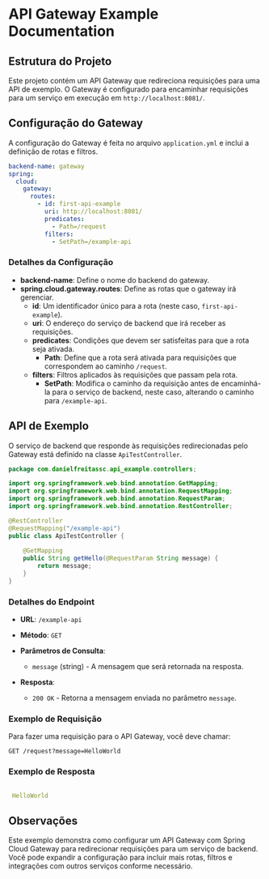 # API Gateway Example Documentation

## Estrutura do Projeto

Este projeto contém um API Gateway que redireciona requisições para uma API de exemplo. O Gateway é configurado para encaminhar requisições para um serviço em execução em `http://localhost:8081/`.

## Configuração do Gateway

A configuração do Gateway é feita no arquivo `application.yml` e inclui a definição de rotas e filtros.

```yaml
backend-name: gateway
spring:
  cloud:
    gateway:
      routes:
        - id: first-api-example
          uri: http://localhost:8081/
          predicates:
            - Path=/request
          filters:
            - SetPath=/example-api
```

### Detalhes da Configuração

- **backend-name**: Define o nome do backend do gateway.
- **spring.cloud.gateway.routes**: Define as rotas que o gateway irá gerenciar.
  - **id**: Um identificador único para a rota (neste caso, `first-api-example`).
  - **uri**: O endereço do serviço de backend que irá receber as requisições.
  - **predicates**: Condições que devem ser satisfeitas para que a rota seja ativada.
    - **Path**: Define que a rota será ativada para requisições que correspondem ao caminho `/request`.
  - **filters**: Filtros aplicados às requisições que passam pela rota.
    - **SetPath**: Modifica o caminho da requisição antes de encaminhá-la para o serviço de backend, neste caso, alterando o caminho para `/example-api`.

## API de Exemplo

O serviço de backend que responde às requisições redirecionadas pelo Gateway está definido na classe `ApiTestController`.

```java
package com.danielfreitassc.api_example.controllers;

import org.springframework.web.bind.annotation.GetMapping;
import org.springframework.web.bind.annotation.RequestMapping;
import org.springframework.web.bind.annotation.RequestParam;
import org.springframework.web.bind.annotation.RestController;

@RestController
@RequestMapping("/example-api")
public class ApiTestController {
    
    @GetMapping
    public String getHello(@RequestParam String message) {
        return message;
    }
}
```

### Detalhes do Endpoint

- **URL**: `/example-api`
- **Método**: `GET`
- **Parâmetros de Consulta**:
  - `message` (string) - A mensagem que será retornada na resposta.

- **Resposta**:
  - `200 OK` - Retorna a mensagem enviada no parâmetro `message`.

### Exemplo de Requisição

Para fazer uma requisição para o API Gateway, você deve chamar:

```
GET /request?message=HelloWorld
```

### Exemplo de Resposta

```yml

 HelloWorld

```

## Observações

Este exemplo demonstra como configurar um API Gateway com Spring Cloud Gateway para redirecionar requisições para um serviço de backend. Você pode expandir a configuração para incluir mais rotas, filtros e integrações com outros serviços conforme necessário.
